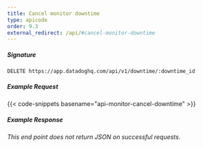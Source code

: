 ```yaml
---
title: Cancel monitor downtime
type: apicode
order: 9.3
external_redirect: /api/#cancel-monitor-downtime
---
```


##### Signature
`DELETE https://app.datadoghq.com/api/v1/downtime/:downtime_id`
##### Example Request
{{< code-snippets basename="api-monitor-cancel-downtime" >}}
##### Example Response
*This end point does not return JSON on successful requests.*